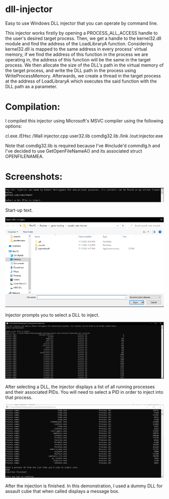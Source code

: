 # dll-injector
 Easy to use Windows DLL injector that you can operate by command line. 
 
 This injector works firstly by opening a PROCESS_ALL_ACCESS handle to the user's desired target process. Then, we get a handle to the kernel32.dll module and find the address of the LoadLibraryA function. Considering kernel32.dll is mapped to the same address in every process' virtual memory, if we find the address of this function in the process we are operating in, the address of this function will be the same in the target process. We then allocate the size of the DLL's path in the virtual memory of the target process, and write the DLL path in the process using WriteProcessMemory. Afterwards, we create a thread in the target process at the address of LoadLibraryA which executes the said function with the DLL path as a parameter.
 
# Compilation:

I compiled this injector using Microsoft's MSVC compiler using the following options:

cl.exe /EHsc /Wall injector.cpp user32.lib comdlg32.lib /link /out:injector.exe

Note that comdlg32.lib is required because I've #include'd commdlg.h and I've decided to use GetOpenFileNameA() and its associated struct OPENFILENAMEA.

# Screenshots:

![Screenshot](https://github.com/robertmotr/injector/blob/main/screenshot1.PNG)

Start-up text.

![Screenshot](https://github.com/robertmotr/injector/blob/main/screenshot2.PNG)

Injector prompts you to select a DLL to inject.

![Screenshot](https://github.com/robertmotr/injector/blob/main/screenshot3.PNG)

After selecting a DLL, the injector displays a list of all running processes and their associated PIDs. You will need to select a PID in order to inject into that process.

![Screenshot](https://github.com/robertmotr/injector/blob/main/screenshot4.PNG)

After the injection is finished. In this demonstration, I used a dummy DLL for assault cube that when called displays a message box.


